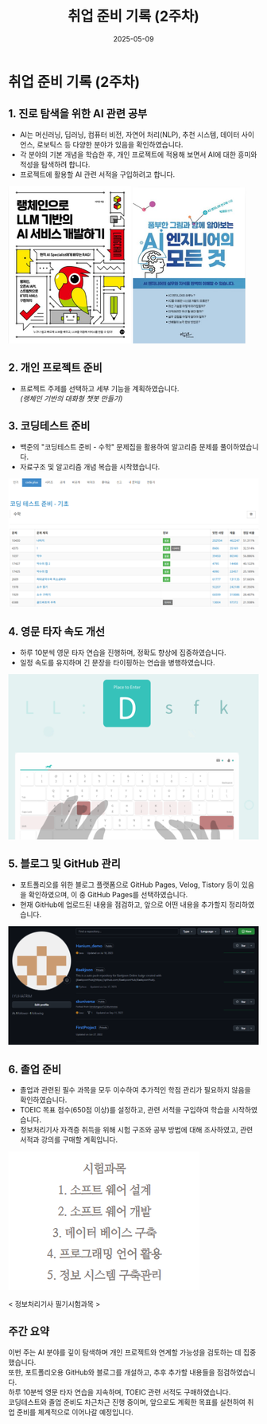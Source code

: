 ﻿---
title: "취업 준비 기록 (2주차)"
date: 2025-05-09
layout: post
categories: [취업준비]
tags: [AI, 코딩테스트, 졸업준비, 타자연습, 프로젝트, GitHub]
---

# 취업 준비 기록 (2주차)


## 1. 진로 탐색을 위한 AI 관련 공부

- AI는 머신러닝, 딥러닝, 컴퓨터 비전, 자연어 처리(NLP), 추천 시스템, 데이터 사이언스, 로보틱스 등 다양한 분야가 있음을 확인하였습니다.
- 각 분야의 기본 개념을 학습한 후, 개인 프로젝트에 적용해 보면서 AI에 대한 흥미와 적성을 탐색하려 합니다.
- 프로젝트에 활용할 AI 관련 서적을 구입하려고 합니다.

<p float="left">
  <img src="/images/0509/0509-1.png" width="49%" />
  <img src="/images/0509/0509-2.png" width="45%" />
</p>


## 2. 개인 프로젝트 준비

- 프로젝트 주제를 선택하고 세부 기능을 계획하였습니다.  
  _(랭체인 기반의 대화형 챗봇 만들기)_


## 3. 코딩테스트 준비

- 백준의 "코딩테스트 준비 - 수학" 문제집을 활용하여 알고리즘 문제를 풀이하였습니다.
- 자료구조 및 알고리즘 개념 복습을 시작했습니다.

![](/images/0509/0509-3.png)


## 4. 영문 타자 속도 개선

- 하루 10분씩 영문 타자 연습을 진행하며, 정확도 향상에 집중하였습니다.
- 일정 속도를 유지하며 긴 문장을 타이핑하는 연습을 병행하였습니다.

![](/images/0509/0509-4.png)


## 5. 블로그 및 GitHub 관리

- 포트폴리오를 위한 블로그 플랫폼으로 GitHub Pages, Velog, Tistory 등이 있음을 확인하였으며, 이 중 GitHub Pages를 선택하였습니다.
- 현재 GitHub에 업로드된 내용을 점검하고, 앞으로 어떤 내용을 추가할지 정리하였습니다.

![](/images/0509/0509-5.png)


## 6. 졸업 준비

- 졸업과 관련된 필수 과목을 모두 이수하여 추가적인 학점 관리가 필요하지 않음을 확인하였습니다.
- TOEIC 목표 점수(650점 이상)를 설정하고, 관련 서적을 구입하여 학습을 시작하였습니다.
- 정보처리기사 자격증 취득을 위해 시험 구조와 공부 방법에 대해 조사하였고, 관련 서적과 강의를 구매할 계획입니다.

<div class="img-caption">
  <img src="/images/0509/0509-6.png" alt="정보처리기사 필기시험과목" />
  <p>&lt; 정보처리기사 필기시험과목 &gt;</p>
</div>

## 주간 요약

이번 주는 AI 분야를 깊이 탐색하며 개인 프로젝트와 연계할 가능성을 검토하는 데 집중했습니다.  
또한, 포트폴리오용 GitHub와 블로그를 개설하고, 추후 추가할 내용들을 점검하였습니다.  
하루 10분씩 영문 타자 연습을 지속하며, TOEIC 관련 서적도 구매하였습니다.  
코딩테스트와 졸업 준비도 차근차근 진행 중이며, 앞으로도 계획한 목표를 실천하여 취업 준비를 체계적으로 이어나갈 예정입니다.
